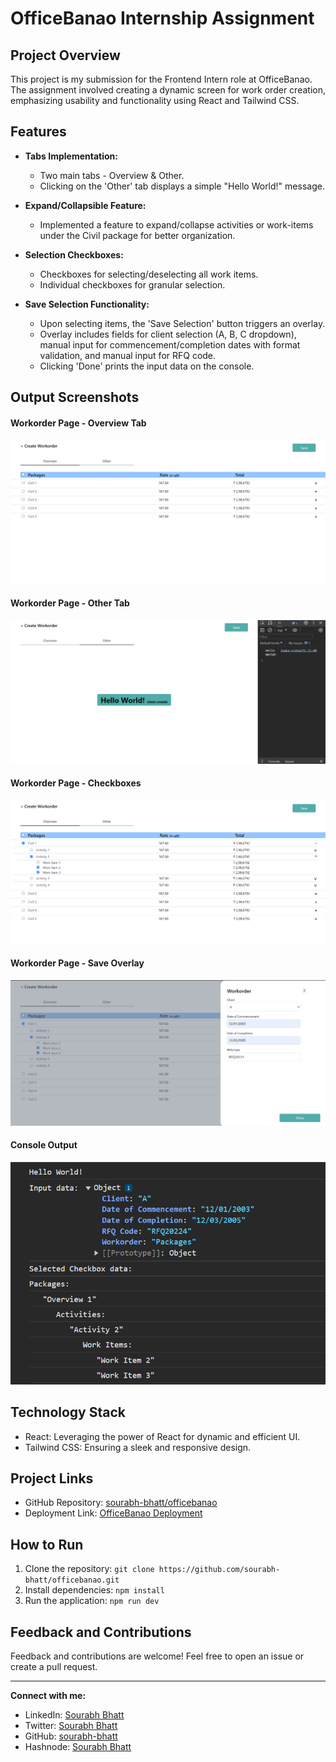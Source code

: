# OfficeBanao Internship Assignment

## Project Overview

This project is my submission for the Frontend Intern role at OfficeBanao. The assignment involved creating a dynamic screen for work order creation, emphasizing usability and functionality using React and Tailwind CSS.

## Features

- **Tabs Implementation:**
  - Two main tabs - Overview & Other.
  - Clicking on the 'Other' tab displays a simple "Hello World!" message.

- **Expand/Collapsible Feature:**
  - Implemented a feature to expand/collapse activities or work-items under the Civil package for better organization.

- **Selection Checkboxes:**
  - Checkboxes for selecting/deselecting all work items.
  - Individual checkboxes for granular selection.

- **Save Selection Functionality:**
  - Upon selecting items, the 'Save Selection' button triggers an overlay.
  - Overlay includes fields for client selection (A, B, C dropdown), manual input for commencement/completion dates with format validation, and manual input for RFQ code.
  - Clicking 'Done' prints the input data on the console.

## Output Screenshots

#### Workorder Page - Overview Tab
![Tab Implementation - Overview](./src/assets/Workorder-page.png)

#### Workorder Page - Other Tab
![Tab Implementation - Other](./src/assets/Workorder-Other.png)

#### Workorder Page - Checkboxes

![Expand/Collapsible Feature](./src/assets/Workorder-Checkbox.png)

#### Workorder Page - Save Overlay

![Selection Checkboxes](./src/assets/Workorder-Save.png)

#### Console Output

![Save Selection Functionality](./src/assets/Console-Output.png)

## Technology Stack

- React: Leveraging the power of React for dynamic and efficient UI.
- Tailwind CSS: Ensuring a sleek and responsive design.

## Project Links

- GitHub Repository: [sourabh-bhatt/officebanao](https://github.com/sourabh-bhatt/officebanao)
- Deployment Link: [OfficeBanao Deployment](https://officebanao-six.vercel.app/)

## How to Run

1. Clone the repository: `git clone https://github.com/sourabh-bhatt/officebanao.git`
2. Install dependencies: `npm install`
3. Run the application: `npm run dev`

## Feedback and Contributions

Feedback and contributions are welcome! Feel free to open an issue or create a pull request.

---

**Connect with me:**
- LinkedIn: [Sourabh Bhatt](https://linkedin.com/in/sourabh-bhatt)
- Twitter: [Sourabh Bhatt](https://twitter.com/sourabh__bhatt)
- GitHub: [sourabh-bhatt](https://github.com/sourabh-bhatt)
- Hashnode: [Sourabh Bhatt](https://sourbhatt.hashnode.dev)
